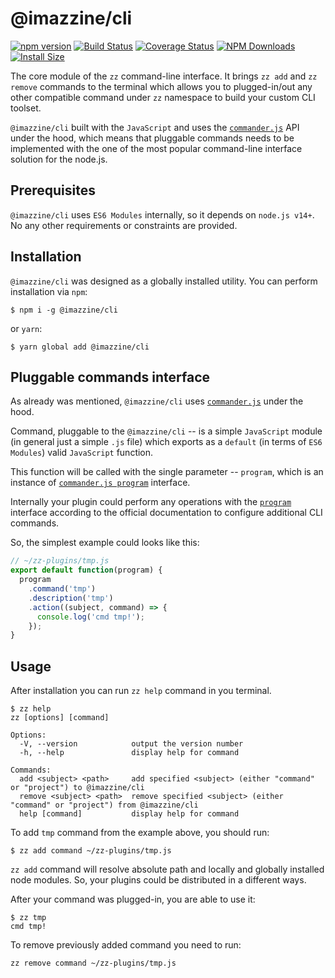 # @imazzine/cli

[![npm version](https://img.shields.io/npm/v/@imazzine/cli)](https://www.npmjs.com/package/@imazzine/cli)
[![Build Status](https://travis-ci.com/imazzine/cli.svg?branch=master)](https://travis-ci.com/imazzine/cli)
[![Coverage Status](https://coveralls.io/repos/github/imazzine/cli/badge.svg?branch=master)](https://coveralls.io/github/imazzine/cli?branch=master)
[![NPM Downloads](https://img.shields.io/npm/dm/@imazzine/cli.svg?style=flat)](https://npmcharts.com/compare/@imazzine/cli?minimal=true)
[![Install Size](https://packagephobia.now.sh/badge?p=@imazzine/cli)](https://packagephobia.now.sh/result?p=@imazzine/cli)

The core module of the `zz` command-line interface. It brings `zz add` and `zz remove` commands to the terminal which allows you to plugged-in/out any other compatible command under `zz` namespace to build your custom CLI toolset.

`@imazzine/cli` built with the `JavaScript` and uses the [`commander.js`](https://github.com/tj/commander.js/blob/master/Readme.md) API under the hood, which means that pluggable commands needs to be implemented with the one of the most popular command-line interface solution for the node.js.

## Prerequisites

`@imazzine/cli` uses `ES6 Modules` internally, so it depends on `node.js v14+`. No any other requirements or constraints are provided.

## Installation

`@imazzine/cli` was designed as a globally installed utility. You can perform installation via `npm`:

```
$ npm i -g @imazzine/cli
```

or `yarn`:

```
$ yarn global add @imazzine/cli
```

## Pluggable commands interface

As already was mentioned, `@imazzine/cli` uses [`commander.js`](https://github.com/tj/commander.js/blob/master/Readme.md) under the hood.

Command, pluggable to the `@imazzine/cli` -- is a simple `JavaScript` module (in general just a simple `.js` file) which exports as a `default` (in terms of `ES6 Modules`) valid `JavaScript` function.

This function will be called with the single parameter -- `program`, which is an instance of [`commander.js program`](https://github.com/tj/commander.js/blob/master/Readme.md#declaring-program-variable) interface.

Internally your plugin could perform any operations with the [`program`](https://github.com/tj/commander.js/blob/master/Readme.md#declaring-program-variable) interface according to the official documentation to configure additional CLI commands.

So, the simplest example could looks like this:

```javascript
// ~/zz-plugins/tmp.js
export default function(program) {
  program
    .command('tmp')
    .description('tmp')
    .action((subject, command) => {
      console.log('cmd tmp!');
    });
}
```

## Usage

After installation you can run `zz help` command in you terminal.

```
$ zz help
zz [options] [command]

Options:
  -V, --version            output the version number
  -h, --help               display help for command

Commands:
  add <subject> <path>     add specified <subject> (either "command" or "project") to @imazzine/cli
  remove <subject> <path>  remove specified <subject> (either "command" or "project") from @imazzine/cli
  help [command]           display help for command
```

To add `tmp` command from the example above, you should run:

```
$ zz add command ~/zz-plugins/tmp.js
```

`zz add` command will resolve absolute path and locally and globally installed node modules. So, your plugins could be distributed in a different ways.

After your command was plugged-in, you are able to use it:

```
$ zz tmp
cmd tmp!
```

To remove previously added command you need to run:

```
zz remove command ~/zz-plugins/tmp.js
```